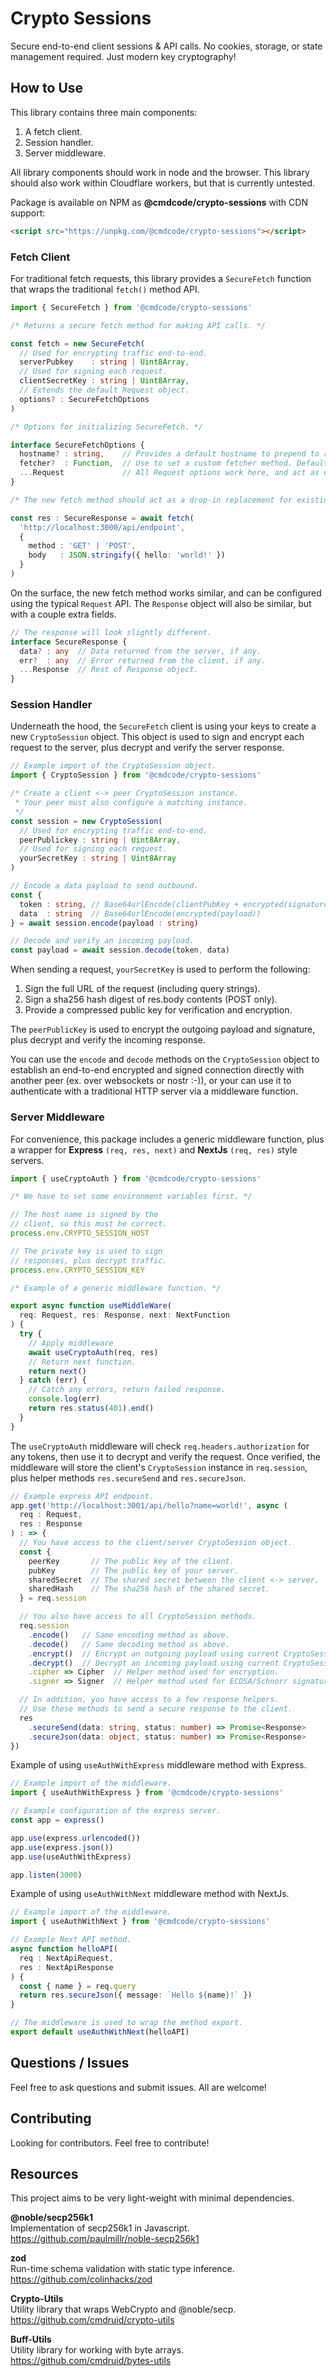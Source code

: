 # Crypto Sessions

Secure end-to-end client sessions & API calls. No cookies, storage, or state management required. Just modern key cryptography!

## How to Use

This library contains three main components: 

  1. A fetch client.
  2. Session handler.
  3. Server middleware.

All library components should work in node and the browser. This library should also work within Cloudflare workers, but that is currently untested.

Package is available on NPM as **@cmdcode/crypto-sessions** with CDN support:
```html
<script src="https://unpkg.com/@cmdcode/crypto-sessions"></script>
```

### Fetch Client

For traditional fetch requests, this library provides a `SecureFetch` function that wraps the traditional `fetch()` method API.

```ts
import { SecureFetch } from '@cmdcode/crypto-sessions'

/* Returns a secure fetch method for making API calls. */

const fetch = new SecureFetch(
  // Used for encrypting traffic end-to-end.
  serverPubkey    : string | Uint8Array,
  // Used for signing each request.
  clientSecretKey : string | Uint8Array,
  // Extends the default Request object.
  options? : SecureFetchOptions
)

/* Options for initializing SecureFetch. */

interface SecureFetchOptions {
  hostname? : string,    // Provides a default hostname to prepend to requests.
  fetcher?  : Function,  // Use to set a custom fetcher method. Defaults to fetch.
  ...Request             // All Request options work here, and act as defaults.
}

/* The new fetch method should act as a drop-in replacement for existing fetch. */

const res : SecureResponse = await fetch(
  'http://localhost:3000/api/endpoint',
  { 
    method : 'GET' | 'POST',
    body   : JSON.stringify({ hello: 'world!' })
  }
)
```

On the surface, the new fetch method works similar, and can be configured using the typical `Request` API. The `Response` object will also be similar, but with a couple extra fields.

```ts
// The response will look slightly different.
interface SecureResponse {
  data? : any  // Data returned from the server, if any.
  err?  : any  // Error returned from the client, if any.
  ...Response  // Rest of Response object.
}
```

### Session Handler

Underneath the hood, the `SecureFetch` client is using your keys to create a new `CryptoSession` object. This object is used to sign and encrypt each request to the server, plus decrypt and verify the server response.

```ts
// Example import of the CryptoSession object.
import { CryptoSession } from '@cmdcode/crypto-sessions'

/* Create a client <-> peer CryptoSession instance.
 * Your peer must also configure a matching instance.
 */
const session = new CryptoSession(
  // Used for encrypting traffic end-to-end.
  peerPublickey : string | Uint8Array,
  // Used for signing each request.
  yourSecretKey : string | Uint8Array
)

// Encode a data payload to send outbound.
const { 
  token : string, // Base64urlEncode(clientPubKey + encrypted(signature))
  data  : string  // Base64urlEncode(encrypted(payload))
} = await session.encode(payload : string)

// Decode and verify an incoming payload.
const payload = await session.decode(token, data)
```

When sending a request, `yourSecretKey` is used to perform the following:
  1. Sign the full URL of the request (including query strings).
  2. Sign a sha256 hash digest of res.body contents (POST only).
  3. Provide a compressed public key for verification and encryption.

The `peerPublicKey` is used to encrypt the outgoing payload 
and signature, plus decrypt and verify the incoming response.

You can use the `encode` and `decode` methods on the `CryptoSession` object to establish an end-to-end encrypted and signed connection directly with another peer (ex. over websockets or nostr :-)), or your can use it to authenticate with a traditional HTTP server via a middleware function.

### Server Middleware

For convenience, this package includes a generic middleware function, plus a wrapper for **Express** `(req, res, next)` and **NextJs** `(req, res)` style servers.

```ts
import { useCryptoAuth } from '@cmdcode/crypto-sessions'

/* We have to set some environment variables first. */

// The host name is signed by the 
// client, so this must be correct.
process.env.CRYPTO_SESSION_HOST

// The private key is used to sign 
// responses, plus decrypt traffic.
process.env.CRYPTO_SESSION_KEY

/* Example of a generic middleware function. */

export async function useMiddleWare(
  req: Request, res: Response, next: NextFunction
) {
  try {
    // Apply middleware
    await useCryptoAuth(req, res)
    // Return next function.
    return next()
  } catch (err) {
    // Catch any errors, return failed response.
    console.log(err)
    return res.status(401).end()
  }
}
```

The `useCryptoAuth` middleware will check `req.headers.authorization` for any tokens, then use it to decrypt and verify the request. Once verified, the middleware will store the client's `CryptoSession` instance in `req.session`, plus helper methods `res.secureSend` and `res.secureJson`.

```ts
// Example express API endpoint.
app.get('http://localhost:3001/api/hello?name=world!', async (
  req : Request, 
  res : Response
) : => {
  // You have access to the client/server CryptoSession object.
  const {
    peerKey       // The public key of the client.
    pubKey        // The public key of your server.
    sharedSecret  // The shared secret between the client <-> server.
    sharedHash    // The sha256 hash of the shared secret.
  } = req.session

  // You also have access to all CryptoSession methods.
  req.session
    .encode()   // Same encoding method as above.
    .decode()   // Same decoding method as above.
    .encrypt()  // Encrypt an outgoing payload using current CryptoSession.
    .decrypt()  // Decrypt an incoming payload using current CryptoSession.
    .cipher => Cipher  // Helper method used for encryption. 
    .signer => Signer  // Helper method used for ECDSA/Schnorr signatures.

  // In addition, you have access to a few response helpers.
  // Use these methods to send a secure response to the client.
  res
    .secureSend(data: string, status: number) => Promise<Response>
    .secureJson(data: object, status: number) => Promise<Response>
})
```

Example of using `useAuthWithExpress` middleware method with Express.

```ts
// Example import of the middleware.
import { useAuthWithExpress } from '@cmdcode/crypto-sessions'

// Example configuration of the express server.
const app = express()

app.use(express.urlencoded())
app.use(express.json())
app.use(useAuthWithExpress)

app.listen(3000)
```

Example of using `useAuthWithNext` middleware method with NextJs.

```ts
// Example import of the middleware.
import { useAuthWithNext } from '@cmdcode/crypto-sessions'

// Example Next API method.
async function helloAPI(
  req : NextApiRequest, 
  res : NextApiResponse
) {
  const { name } = req.query
  return res.secureJson({ message: `Hello ${name}!` })
}

// The middleware is used to wrap the method export.
export default useAuthWithNext(helloAPI)
```

## Questions / Issues
Feel free to ask questions and submit issues. All are welcome!

## Contributing
Looking for contributors. Feel free to contribute!

## Resources

This project aims to be very light-weight with minimal dependencies.

**@noble/secp256k1**  
Implementation of secp256k1 in Javascript.  
https://github.com/paulmillr/noble-secp256k1

**zod**  
Run-time schema validation with static type inference.  
https://github.com/colinhacks/zod

**Crypto-Utils**  
Utility library that wraps WebCrypto and @noble/secp.  
https://github.com/cmdruid/crypto-utils

**Buff-Utils**  
Utility library for working with byte arrays.  
https://github.com/cmdruid/bytes-utils
